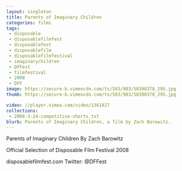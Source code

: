 ```yaml
---
layout: singleton
title: Parents of Imaginary Children
categories: films
tags:
 - disposable
 - disposablefilmfest
 - disposablefest
 - disposablefilm
 - disposablefilmfestival
 - imaginarychildren
 - DFFest
 - filmfestival
 - 2008
 - DFF
image: https://secure-b.vimeocdn.com/ts/583/983/58398378_295.jpg
thumb: https://secure-b.vimeocdn.com/ts/583/983/58398378_295.jpg

video: //player.vimeo.com/video/1361827
collections:
 - 2008-3-24-competitive-shorts.txt
blurb: Parents of Imaginary Children, a film by Zach Barowitz.
---
```


Parents of Imaginary Children
By Zach Barowitz

Official Selection of Disposable Film Festival 2008

disposablefilmfest.com
Twitter: @DFFest